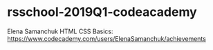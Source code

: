 # rsschool-2019Q1-codeacademy

Elena Samanchuk 
HTML CSS Basics: https://www.codecademy.com/users/ElenaSamanchuk/achievements
